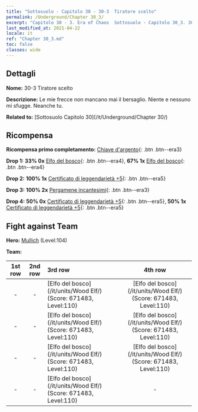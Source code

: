 ```yaml
---
title: "Sottosuolo - Capitolo 30 - 30-3  Tiratore scelto"
permalink: /Underground/Chapter 30_3/
excerpt: "Capitolo 30 - 3. Era of Chaos  Sottosuolo - Capitolo 30_3. 30-3  Tiratore scelto"
last_modified_at: 2021-04-22
locale: it
ref: "Chapter 30_3.md"
toc: false
classes: wide
---
```


## Dettagli

 **Nome:** 30-3  Tiratore scelto

 **Descrizione:**       Le mie frecce non mancano mai il bersaglio. Niente e nessuno mi sfugge. Neanche tu.

 **Related to:** [Sottosuolo Capitolo 30](/it/Underground/Chapter 30/)

## Ricompensa

 **Ricompensa primo completamento:** [Chiave d'argento](/ItemsIT/con_693/){: .btn .btn--era3}

 **Drop 1:** **33% 0x** [Elfo del bosco](/ItemsIT/unt_201/){: .btn .btn--era4}, **67% 1x** [Elfo del bosco](/ItemsIT/unt_201/){: .btn .btn--era4}

 **Drop 2:** **100% 1x** [Certificato di leggendarietà +5](/ItemsIT/mat_102/){: .btn .btn--era5}

 **Drop 3:** **100% 2x** [Pergamene incantesimi](/ItemsIT/con_694/){: .btn .btn--era3}

 **Drop 4:** **50% 0x** [Certificato di leggendarietà +5](/ItemsIT/mat_102/){: .btn .btn--era5}, **50% 1x** [Certificato di leggendarietà +5](/ItemsIT/mat_102/){: .btn .btn--era5}


## Fight against Team
 **Hero:** [Mullich](/it/heroes/Mullich/) (Level:104)

 **Team:**


  | 1st row | 2nd row | 3rd row | 4th row |
  |:----:|:----:|:----|:----:|
  | - | - | [Elfo del bosco](/it/units/Wood Elf/) (Score: 671483, Level:110)  | [Elfo del bosco](/it/units/Wood Elf/) (Score: 671483, Level:110)  |
  | - | - | [Elfo del bosco](/it/units/Wood Elf/) (Score: 671483, Level:110)  | [Elfo del bosco](/it/units/Wood Elf/) (Score: 671483, Level:110)  |
  | - | - | [Elfo del bosco](/it/units/Wood Elf/) (Score: 671483, Level:110)  | [Elfo del bosco](/it/units/Wood Elf/) (Score: 671483, Level:110)  |
  | - | - | [Elfo del bosco](/it/units/Wood Elf/) (Score: 671483, Level:110)  | - |


